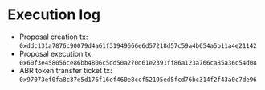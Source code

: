 # Execution log

- Proposal creation tx: `0xddc131a7876c90079d4a61f31949666e6d57218d57c59a4b654a5b11a4e21142`
- Proposal execution tx: `0x60f3e458056ce86bb4806c5dd50a270d61e2391ff86a123a766ca85a36c54d08`
- ABR token transfer ticket tx: `0x97073ef0fa8c37e5d176f16ef460e8ccf52195ed5fcd76bc314f2f43a0c7de96`
